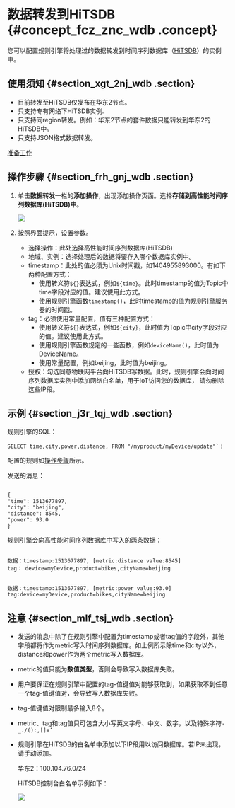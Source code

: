 # 数据转发到HiTSDB {#concept_fcz_znc_wdb .concept}

您可以配置规则引擎将处理过的数据转发到时间序列数据库（[HiTSDB](https://help.aliyun.com/product/54825.html)）的实例中。

## 使用须知 {#section_xgt_2nj_wdb .section}

-   目前转发至HiTSDB仅发布在华东2节点。
-   只支持专有网络下HiTSDB实例.
-   只支持同region转发。例如：华东2节点的套件数据只能转发到华东2的HiTSDB中。
-   只支持JSON格式数据转发。

[准备工作](cn.zh-CN/用户指南/规则引擎/使用实例/数据转发到RDS.md#section_tyl_hv3_wdb)

## 操作步骤 {#section_frh_gnj_wdb .section}

1.  单击**数据转发**一栏的**添加操作**，出现添加操作页面。选择**存储到高性能时间序列数据库\(HiTSDB\)中**。

    ![](http://static-aliyun-doc.oss-cn-hangzhou.aliyuncs.com/assets/img/7549/3031_zh-CN.png)

2.  按照界面提示，设置参数。
    -   选择操作：此处选择高性能时间序列数据库\(HiTSDB\)
    -   地域、实例：选择处理后的数据将要存入哪个数据库实例中。
    -   timestamp：此处的值必须为Unix时间戳，如1404955893000。有如下两种配置方式：
        -   使用转义符`${}`表达式，例如`${time}`。此时timestamp的值为Topic中time字段对应的值。建议使用此方式。
        -   使用规则引擎函数`timestamp()`，此时timestamp的值为规则引擎服务器的时间戳。
    -   tag：必须使用常量配置，值有三种配置方式：
        -   使用转义符`${}`表达式，例如`${city}`，此时值为Topic中city字段对应的值。建议使用此方式。
        -   使用规则引擎函数规定的一些函数，例如`deviceName()`，此时值为DeviceName。
        -   使用常量配置，例如beijing，此时值为beijing。
    -   授权：勾选同意物联网平台向HiTSDB写数据。此时，规则引擎会向时间序列数据库实例中添加网络白名单，用于IoT访问您的数据库， 请勿删除这些IP段。

## 示例 {#section_j3r_tqj_wdb .section}

规则引擎的SQL：

```
SELECT time,city,power,distance, FROM "/myproduct/myDevice/update"`；
```

配置的规则如[操作步骤](#section_frh_gnj_wdb)所示。

发送的消息：

```

{
"time": 1513677897,
"city": "beijing",
"distance": 8545,
"power": 93.0
}
```

规则引擎会向高性能时间序列数据库中写入的两条数据：

```

数据：timestamp:1513677897, [metric:distance value:8545]
tag： device=myDevice,product=bikes,cityName=beijing
```

```

数据：timestamp:1513677897, [metric:power value:93.0]
tag:device=myDevice,product=bikes,cityName=beijing
```

## 注意 {#section_mlf_tsj_wdb .section}

-   发送的消息中除了在规则引擎中配置为timestamp或者tag值的字段外，其他字段都将作为metric写入时间序列数据库。如上例所示除time和city以外，distance和power作为两个metric写入数据库。
-   metric的值只能为**数值类型**，否则会导致写入数据库失败。
-   用户要保证在规则引擎中配置的tag-值键值对能够获取到，如果获取不到任意一个tag-值键值对，会导致写入数据库失败。
-   tag-值键值对限制最多输入8个。
-   metric、tag和tag值只可包含大小写英文字母、中文、数字，以及特殊字符`-_./():,[]=‘`
-   规则引擎在HiTSDB的白名单中添加以下IP段用以访问数据库。若IP未出现，请手动添加。

    华东2：100.104.76.0/24

    HiTSDB控制台白名单示例如下：

    ![](http://static-aliyun-doc.oss-cn-hangzhou.aliyuncs.com/assets/img/7549/3032_zh-CN.png)


